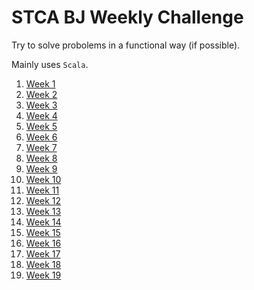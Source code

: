 # STCA BJ Weekly Challenge

Try to solve probolems in a functional way (if possible).

Mainly uses `Scala`.


1. [Week 1](https://github.com/Somainer/stca-weekly-challenge/tree/master/week1)
2. [Week 2](https://github.com/Somainer/stca-weekly-challenge/tree/master/week2)
3. [Week 3](https://github.com/Somainer/stca-weekly-challenge/tree/master/week3)
4. [Week 4](https://github.com/Somainer/stca-weekly-challenge/tree/master/week4)
5. [Week 5](https://github.com/Somainer/stca-weekly-challenge/tree/master/week5)
6. [Week 6](https://github.com/Somainer/stca-weekly-challenge/tree/master/week6)
7. [Week 7](https://github.com/Somainer/stca-weekly-challenge/tree/master/week7)
8. [Week 8](https://github.com/Somainer/stca-weekly-challenge/tree/master/week8)
9. [Week 9](https://github.com/Somainer/stca-weekly-challenge/tree/master/week9)
10. [Week 10](https://github.com/Somainer/stca-weekly-challenge/tree/master/week10)
11. [Week 11](https://github.com/Somainer/stca-weekly-challenge/tree/master/week11)
12. [Week 12](https://github.com/Somainer/stca-weekly-challenge/tree/master/week12)
13. [Week 13](https://github.com/Somainer/stca-weekly-challenge/tree/master/week13)
14. [Week 14](https://github.com/Somainer/stca-weekly-challenge/tree/master/week14)
15. [Week 15](https://github.com/Somainer/stca-weekly-challenge/tree/master/week15)
16. [Week 16](https://github.com/Somainer/stca-weekly-challenge/tree/master/week16)
17. [Week 17](https://github.com/Somainer/stca-weekly-challenge/tree/master/week17)
18. [Week 18](https://github.com/Somainer/stca-weekly-challenge/tree/master/week18)
19. [Week 19](https://github.com/Somainer/stca-weekly-challenge/tree/master/week19)